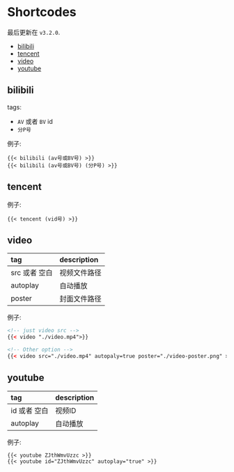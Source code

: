 # Shortcodes

最后更新在 `v3.2.0`.

- [bilibili](#bilibili)
- [tencent](#tencent)
- [video](#video)
- [youtube](#youtube)

## bilibili

tags:
- `AV` 或者 `BV` id
- `分P号`

例子:
```
{{< bilibili (av号或BV号) >}}
{{< bilibili (av号或BV号) (分P号) >}}
```

## tencent

例子:
```
{{< tencent (vid号) >}}
```

## video

| tag | description |
| :-- | :---------- |
| src 或者 空白 | 视频文件路径 |
| autoplay | 自动播放 |
| poster | 封面文件路径 |

例子:
```html
<!-- just video src -->
{{< video "./video.mp4">}}

<!-- Other option -->
{{< video src="./video.mp4" autopaly=true poster="./video-poster.png" >}}
```

## youtube

| tag | description |
| :-- | :---------- |
| id 或者 空白 | 视频ID |
| autoplay | 自动播放 |

例子:
```
{{< youtube ZJthWmvUzzc >}}
{{< youtube id="ZJthWmvUzzc" autoplay="true" >}}
```